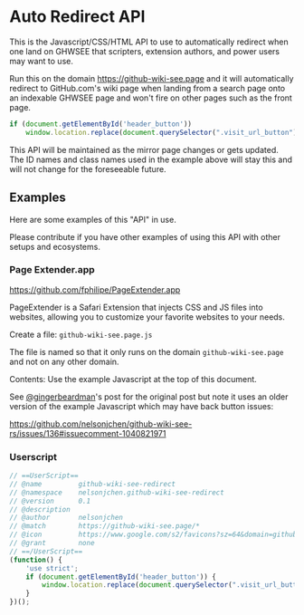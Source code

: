 # Auto Redirect API

This is the Javascript/CSS/HTML API to use to automatically redirect when one land on GHWSEE that scripters, extension authors, and power users may want to use.

Run this on the domain https://github-wiki-see.page and it will automatically redirect to GitHub.com's wiki page when landing from a search page onto an indexable GHWSEE page and won't fire on other pages such as the front page.

```javascript
if (document.getElementById('header_button'))
    window.location.replace(document.querySelector(".visit_url_button").href);
```

This API will be maintained as the mirror page changes or gets updated. The ID names and class names used in the example above will stay this and will not change for the foreseeable future.

## Examples

Here are some examples of this "API" in use.

Please contribute if you have other examples of using this API with other setups and ecosystems.

### Page Extender.app

https://github.com/fphilipe/PageExtender.app

PageExtender is a Safari Extension that injects CSS and JS files into websites, allowing you to customize your favorite websites to your needs.

Create a file: `github-wiki-see.page.js`

The file is named so that it only runs on the domain `github-wiki-see.page` and not on any other domain.

Contents: Use the example Javascript at the top of this document.

See [@gingerbeardman](https://github.com/gingerbeardman)'s post for the original post but note it uses an older version of the example Javascript which may have back button issues:

https://github.com/nelsonjchen/github-wiki-see-rs/issues/136#issuecomment-1040821971

### Userscript
```javascript
// ==UserScript==
// @name         github-wiki-see-redirect
// @namespace    nelsonjchen.github-wiki-see-redirect
// @version      0.1
// @description
// @author       nelsonjchen
// @match        https://github-wiki-see.page/*
// @icon         https://www.google.com/s2/favicons?sz=64&domain=github.com
// @grant        none
// ==/UserScript==
(function() {
    'use strict';
    if (document.getElementById('header_button')) {
        window.location.replace(document.querySelector(".visit_url_button").href);
    }
})();
```

